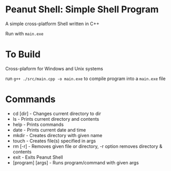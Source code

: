 # Peanut Shell: Simple Shell Program

A simple cross-platform Shell written in C++

Run with `main.exe`

# To Build

Cross-plaform for Windows and Unix systems

run `g++ ./src/main.cpp -o main.exe` to compile program into a `main.exe` file

# Commands

* cd [dir] - Changes current directory to dir
* ls - Prints current directory and contents
* help - Prints commands
* date - Prints current date and time
* mkdir - Creates directory with given name
* touch - Creates file(s) specified in args
* rm [-r] - Removes given file or directory, -r option removes directory & contents
* exit - Exits Peanut Shell
* [program] [args] - Runs program/command with given args
